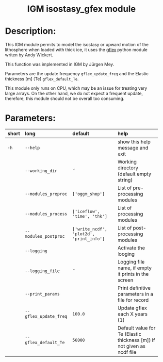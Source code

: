 ### <h1 align="center" id="title">IGM isostasy_gfex module  </h1>

# Description:

This IGM module permits to model the isostasy or upward motion of the 
lithosphere when loaded with thick ice, it uses the 
[gflex](https://gmd.copernicus.org/articles/9/997/2016/)
python module writen by Andy Wickert.

This function was implemented in IGM by Jürgen Mey.
 
Parameters are the update frequency `gflex_update_freq` and the Elastic thickness [m] (Te) `gflex_default_Te`.

This module only runs on CPU, which may be an issue for treating very large arrays.
On the other hand, we do not expect a frequent update, therefore, this module should not be overall too consuming.



 
# Parameters: 


|short|long|default|help|
| :--- | :--- | :--- | :--- |
|`-h`|`--help`||show this help message and exit|
||`--working_dir`|``|Working directory (default empty string)|
||`--modules_preproc`|`['oggm_shop']`|List of pre-processing modules|
||`--modules_process`|`['iceflow', 'time', 'thk']`|List of processing modules|
||`--modules_postproc`|`['write_ncdf', 'plot2d', 'print_info']`|List of post-processing modules|
||`--logging`||Activate the looging|
||`--logging_file`|``|Logging file name, if empty it prints in the screen|
||`--print_params`||Print definitive parameters in a file for record|
||`--gflex_update_freq`|`100.0`|Update gflex each X years (1)|
||`--gflex_default_Te`|`50000`|Default value for Te (Elastic thickness [m]) if not given as ncdf file|
